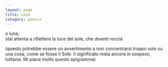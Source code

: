 ```yaml
---
layout: page
title: Luna
category: poesie
---
```


o luna,  
stai attenta a riflettere la luce del sole,
che diventi roccia  

(questo potrebbe essere un avvertimento a non concentrarsi troppo solo su una
cosa, come se fosse il Sole. Il significato resta ancora in sospeso, tuttavia.
Mi piace molto questo epigramma)
